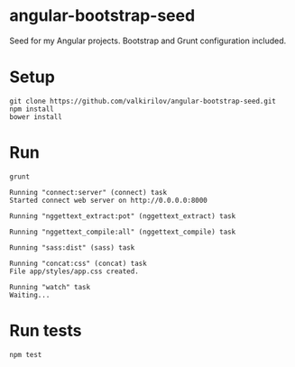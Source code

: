 angular-bootstrap-seed
======================

Seed for my Angular projects. Bootstrap and Grunt configuration included.

# Setup

    git clone https://github.com/valkirilov/angular-bootstrap-seed.git
    npm install
    bower install

# Run

    grunt

    Running "connect:server" (connect) task
	Started connect web server on http://0.0.0.0:8000

	Running "nggettext_extract:pot" (nggettext_extract) task

	Running "nggettext_compile:all" (nggettext_compile) task

	Running "sass:dist" (sass) task

	Running "concat:css" (concat) task
	File app/styles/app.css created.

	Running "watch" task
	Waiting...


# Run tests

    npm test
